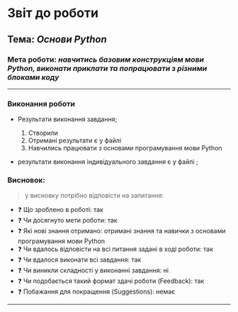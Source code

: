 # Звіт до роботи
## Тема: _Основи Python_
### Мета роботи: _навчитись базовим конструкціям мови Python, виконати приклати та попрацювати з різними блоками коду_
---
### Виконання роботи
- Результати виконання завдання;
    1. Створили 
    1. Отримані результати є у файлі
    1. Навчились працювати з основами програмування мови Python

- результати виконання індивідуального завдання є у файлі ;

### Висновок: 
> у висновку потрібно відповісти на запитання:
- :question: Що зроблено в роботі: так
- :question: Чи досягнуто мети роботи: так
- :question: Які нові знання отримано: отримані знання та навички з основами програмування мови Python
- :question: Чи вдалось відповісти на всі питання задані в ході роботи: так
- :question: Чи вдалося виконати всі завдання: так
- :question: Чи виникли складності у виконанні завдання: ні
- :question: Чи подобається такий формат здачі роботи (Feedback): так
- :question: Побажання для покращення (Suggestions): немає
---
